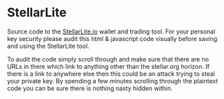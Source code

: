 # StellarLite
Source code to the [StellarLite.io](https://stellarlite.io) wallet and trading tool.
For your personal key security please audit this html & javascript code visually before saving and using the StellarLite tool.

To audit the code simply scroll through and make sure that there are no URLs in there which link to anything other than the stellar.org horizon.
If there is a link to anywhere else then this could be an attack trying to steal your private key. By spending a few minutes scrolling through the plaintext code you can be sure there is nothing nasty hidden within.

